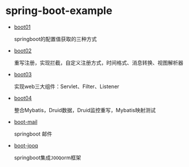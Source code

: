 # spring-boot-example
+ [boot01](boot01/README.md)

  springboot的配置值获取的三种方式

+ [boot02](boot02)
    
  重写注册，实现拦截，自定义注册方式，时间格式、消息转换、视图解析器

+ [boot03](boot03)

  实现web三大组件：Servlet、Filter、Listener
  
+ [boot04](boot04)

  整合Mybatis，Druid数据，Druid监控重写，Mybatis映射测试

+ [boot-mail](boot-mail/README.md)

  springboot 邮件
  
+ [boot-jooq](boot-jooq/README.md)

  springboot集成`JOOQ`orm框架